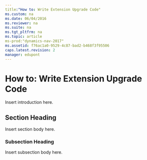 ```yaml
---
title:"How to: Write Extension Upgrade Code"
ms.custom: na
ms.date: 06/04/2016
ms.reviewer: na
ms.suite: na
ms.tgt_pltfrm: na
ms.topic: article
ms-prod:"dynamics-nav-2017"
ms.assetid: f76ac1a0-9529-4c87-bad2-b468f3f95506
caps.latest.revision: 2
manager: edupont
---
```

# How to: Write Extension Upgrade Code
Insert introduction here.  
  
## Section Heading  
 Insert section body here.  
  
### Subsection Heading  
 Insert subsection body here.